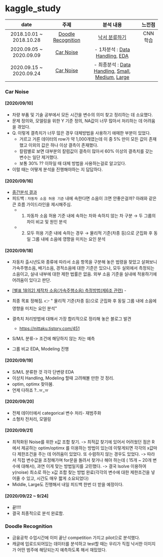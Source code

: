 # kaggle_study
| date | 주제 | 분석 내용 | 느낀점 |
| :---: |:---:|:---:|:---:|
| 2018.10.01 ~ 2018.10.28 | [Doodle Recognition](https://www.kaggle.com/c/quickdraw-doodle-recognition) | [낙서 분류하기](https://github.com/jeeyeonLIM/Graduate_Course/tree/master/Financial%20engineering/Kaggle_Doodle_Recognition_Challenge) | CNN 학습 | 
| 2020.09.05 ~ 2020.09.09 | [Car Noise](https://www.kaggle.com/murtio/car-noise-specification) | - 1차분석 : [Data Handling](https://github.com/jeeyeonLIM/kaggle_study/blob/master/1_handling.Rmd), [EDA](https://github.com/jeeyeonLIM/kaggle_study/blob/master/2_EDA.Rmd)  |  |
| 2020.09.15 ~ 2020.09.24 | [Car Noise](https://www.kaggle.com/murtio/car-noise-specification) | - 최종분석 : [Data Handling](https://github.com/jeeyeonLIM/kaggle_study/blob/master/NEW2_1.Rmd), [Small](https://github.com/jeeyeonLIM/kaggle_study/blob/master/NEW2_small.Rmd), [Medium](https://github.com/jeeyeonLIM/kaggle_study/blob/master/NEW2_medium.Rmd), [Large](https://github.com/jeeyeonLIM/kaggle_study/blob/master/NEW2_large.Rmd)  |  |





### Car Noise 
#### [2020/09/10]

- 차량 부품 및 기술 공부에서 모든 시간을 변수의 의미 찾고 정리하는 데 소요했다. 
- 문제 정의와, 모델링을 위한 Y 기준 정의, NA값이 너무 많아서 처리하는 데 어려움을 겪었다.
- Q. 이렇게 결측치가 너무 많은 경우 대체방법을 사용하기 애매한 부분이 있었다. 
  - 거르고 거른 데이터의 row가 약 1,000개였는데 이 중 5% 만이 모든 값이 존재했고 이외의 값은 하나 이상 결측이 존재했다.
  - 칼럼별로 보면 대부분의 칼럼값이 결측이 많아서 60% 이상의 결측치를 갖는 변수는 일단 제거했다. 
  - 보통 30% ?? 이하일 때 대체 방법을 사용하는걸로 알고있다.
- 이럴 때는 어떻게 분석을 진행해야하는 지 답답하다.

#### [2020/09/16]
- [중간분석 결과](https://github.com/jeeyeonLIM/kaggle_study/blob/master/NEW.html)
- 피드백 : `자동차 소음 허용 기준` 내에 속한다면 소음이 크면 안좋은걸까? 아래와 같은 큰 흐름 가이드라인을 제시해주심.
    - 1. 자동차 소음 허용 기준 내에 속하는 차와 속하지 않는 차 구분 → 두 그룹의 차이 비교 및 원인 분석
    - 2. 모두 허용 기준 내에 속하는 경우 → 물리적 기준(차종 등)으로 군집화 후 동일 그룹 내에 소음에 영향을 미치는 요인 분석

#### [2020/09/18]
- 자동차 출시년도와 종류에 따라서 소음 항목을 구분해 놓은 법령을 찾았고 살펴보니 가속주행소음, 배기소음, 경적소음에 대한 기준은 있으나, 모두 실외에서 측정되는 소음이고, 실내 내부에 대한 제한 법률은 없음. 외부 소음 기준을 실내에 적용하기에 어려움이 있다고 판단. 
- [[별표 18의2] 제작차 소음(가속주행소음) 측정방법(제6조 관련)](http://www.law.go.kr/%ED%96%89%EC%A0%95%EA%B7%9C%EC%B9%99/%EC%A0%9C%EC%9E%91%EC%9E%90%EB%8F%99%EC%B0%A8%EC%8B%9C%ED%97%98%EA%B2%80%EC%82%AC%EB%B0%8F%EC%A0%88%EC%B0%A8%EC%97%90%EA%B4%80%ED%95%9C%EA%B7%9C%EC%A0%95) - 
- 최종 목표 정해짐. :point_right: " 물리적 기준(차종 등)으로 군집화 후 동일 그룹 내에 소음에 영향을 미치는 요인 분석"
- 결측치 처리방법에 대해서 가장 합리적으로 정리해 놓은 블로그 발견 
  - https://nittaku.tistory.com/451

- S/M/L 분류-> 조건에 해당하지 않는 차는 예측 
- 그룹 비교 EDA, Modeling 진행 

#### [2020/09/19]
- S/M/L 분류한 것 각각 단변량 EDA
- 이상치 Handling, Modeling 할때 고려해볼 만한 것 정리. 
- optim, optimx 찾아봄.
- 언제 다하죠 ?..ㅠ_ㅠ

#### [2020/09/20]
- 전체 데이터에서 categorical 변수 처리- 재범주화 
- 소형차 전처리, 모델링

#### [2020/09/21]
- 최적화된 Noise를 위한 x값 조합 찾기.
    -> 최적값 찾기에 있어서 어려웠던 점은 R에서 제공하는 optim/optimx 를 이용하는 방법이 있는데 이렇게되면 각각의 x값마다 제한조건을 주는 데 어려움이 있었다. 또 수렴하지 않는 경우도 있었다.
    -> 따라서 직접 변수값을 조정해가며 for문을 돌려서 찾거나 해야 하는데 ( 15개 ~ 20개 변수에 대해서), 과연 이게 맞는 방법일지를 고민했다. 
    -> 결국 lsolve 이용하여 y(noise) 최소로 하는 x값 조합 찾는 방법 완료(각각의 변수에 대한 제한조건을 넣어줄 수 있고, 시간도 매우 짧게 소요되었다)
- Middle, Large도 진행해서 내일 피드백 한번 더 받을 예정이다. 

#### [2020/09/22 ~ 9/24]
- 끝!!!! 
- 결국 최종적으로 분석 완료함. 




### Doodle Recognition
- 금융공학 수업시간에 이미 끝난 competition 가지고 pilot으로 분석했다. 
- 캐글에 업로드되어있는 데이터를 분석하고 test할 때는 우리가 직접 낙서한 이미지가 어떤 범주에 해당되는지 예측하도록 해서 재밌었다.






